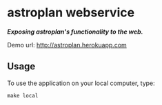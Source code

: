 # astroplan webservice

***Exposing astroplan's functionality to the web.***

Demo url: http://astroplan.herokuapp.com

## Usage

To use the application on your local computer, type:
```
make local
```
